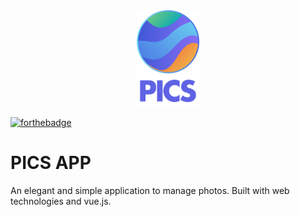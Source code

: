 <div style="text-align: center;">
<img src ="logos/icon.svg" width="20%"/>
<br>
<img src ="logos/text.svg" width="20%"/>
</div>

[![forthebadge](http://forthebadge.com/images/badges/built-with-love.svg)](http://forthebadge.com)

# PICS APP
An elegant and simple application to manage photos. Built with web technologies and vue.js.
